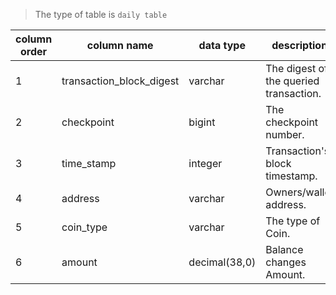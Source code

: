 > The type of table is `daily table` 

| column order | column name              | data type     | description                            | is_unique_key |
| ------------ | ------------------------ | ------------- | -------------------------------------- | ------------- |
| 1            | transaction_block_digest | varchar       | The digest of the queried transaction. | Y             |
| 2            | checkpoint               | bigint        | The checkpoint number.                 | Y             |
| 3            | time_stamp               | integer       | Transaction's block timestamp.         |               |
| 4            | address                  | varchar       | Owners/wallet address.                 | Y             |
| 5            | coin_type                | varchar       | The type of Coin.                      | Y             |
| 6            | amount                   | decimal(38,0) | Balance changes Amount.                |

